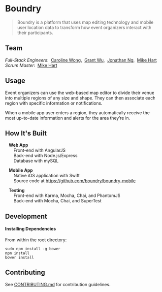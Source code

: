# Boundry

> Boundry is a platform that uses map editing technology and mobile user location data to transform how event organizers interact with their participants.

## Team
  *Full-Stack Engineers*: &nbsp;[Caroline Wong](http://github.com/caro5), &nbsp;[Grant Wu](http://github.com/grantbot), &nbsp;[Jonathan Ng](http://github.com/programng), &nbsp;[Mike Hart](http://github.com/noodle)  
  *Scrum Master*: &nbsp;[Mike Hart](http://github.com/noodle)

## Usage

Event organizers can use the web-based map editor to divide their venue into multiple regions of any size and shape. They can then associate each region with specific information or notifications.

When a mobile app user enters a region, they automatically receive the most up-to-date information and alerts for the area they’re in. 

## How It's Built

&nbsp;&nbsp; **Web App**  
&nbsp;&nbsp;&nbsp;&nbsp;&nbsp;&nbsp; Front-end with AngularJS  
&nbsp;&nbsp;&nbsp;&nbsp;&nbsp;&nbsp; Back-end with Node.js/Express  
&nbsp;&nbsp;&nbsp;&nbsp;&nbsp;&nbsp; Database with mySQL  

&nbsp;&nbsp; **Mobile App**  
&nbsp;&nbsp;&nbsp;&nbsp;&nbsp;&nbsp; Native iOS application with Swift  
&nbsp;&nbsp;&nbsp;&nbsp;&nbsp;&nbsp; Source code at https://github.com/boundry/boundry-mobile  

&nbsp;&nbsp; **Testing**  
&nbsp;&nbsp;&nbsp;&nbsp;&nbsp;&nbsp; Front-end with Karma, Mocha, Chai, and PhantomJS  
&nbsp;&nbsp;&nbsp;&nbsp;&nbsp;&nbsp; Back-end with Mocha, Chai, and SuperTest


## Development

#### Installing Dependencies
From within the root directory:

```
sudo npm install -g bower
npm install
bower install
```

## Contributing
See [CONTRIBUTING.md](CONTRIBUTING.md) for contribution guidelines.
